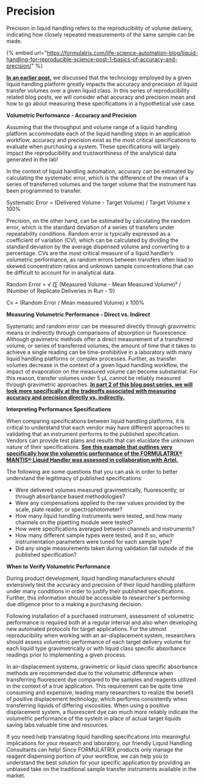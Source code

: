 # Precision

Precision in liquid handling refers to the reproducibility of volume delivery, indicating how closely repeated measurements of the same sample can be made.

{% embed url="https://formulatrix.com/life-science-automation-blog/liquid-handling-for-reproducible-science-post-1-basics-of-accuracy-and-precision/" %}

[**In an earlier post,**](https://formulatrix.com/life-science-automation-blog/a-hybrid-approach-to-liquid-handling/) we discussed that the technology employed by a given liquid handling platform greatly impacts the accuracy and precision of liquid transfer volumes over a given liquid class. In this series of reproducibility related blog posts, we will consider what accuracy and precision mean and how to go about measuring these specifications in a hypothetical use case.

**Volumetric Performance - Accuracy and Precision**

Assuming that the throughput and volume range of a liquid handling platform accommodate each of the liquid handling steps in an application workflow, accuracy and precision exist as the most critical specifications to evaluate when purchasing a system. These specifications will largely impact the reproducibility and trustworthiness of the analytical data generated in the lab!

In the context of liquid handling automation, accuracy can be estimated by calculating the systematic error, which is the difference of the mean of a series of transferred volumes and the target volume that the instrument has been programmed to transfer.

Systematic Error = (Delivered Volume - Target Volume) / Target Volume x 100%

Precision, on the other hand, can be estimated by calculating the random error, which is the standard deviation of a series of transfers under repeatability conditions. Random error is typically expressed as a coefficient of variation (CV), which can be calculated by dividing the standard deviation by the average dispensed volume and converting to a percentage. CVs are the most critical measure of a liquid handler’s volumetric performance, as random errors between transfers often lead to skewed concentration ratios and unknown sample concentrations that can be difficult to account for in analytical data.

Random Error = √ (∑ (Measured Volume - Mean Measured Volume)² / (Number of Replicate Deliveries in Run - 1))

Cv = (Random Error / Mean measured Volume) x 100%

**Measuring Volumetric Performance - Direct vs. Indirect**

Systematic and random error can be measured directly through gravimetric means or indirectly through comparisons of absorption or fluorescence.  Although gravimetric methods offer a direct measurement of a transferred volume, or series of transferred volumes, the amount of time that it takes to achieve a single reading can be time-prohibitive in a laboratory with many liquid handling platforms or complex processes.  Further, as transfer volumes decrease in the context of a given liquid handling workflow, the impact of evaporation on the measured volume can become substantial.  For this reason, transfer volumes under 5 µL cannot be reliably measured through gravimetric approaches.  [**In part 2 of this blog post series, we will look more specifically at the tradeoffs associated with measuring accuracy and precision directly vs. indirectly.**](https://formulatrix.com/life-science-automation-blog/liquid-handling-for-reproducible-science-post-2-setting-up-an-in-house-verification-system/)

**Interpreting Performance Specifications**

When comparing specifications between liquid handling platforms, it is critical to understand that each vendor may have different approaches to validating that an instrument performs to the published specification. Vendors can provide test plans and results that can elucidate the unknown nature of their specifications. [**See this example that outlines very specifically how the volumetric performance of the FORMULATRIX® MANTIS® Liquid Handler was assessed in collaboration with Artel.**](https://formulatrix.com/life-science-automation-blog/assessment-of-the-volumetric-performance-of-the-mantis-liquid-handler-using-the-artel-mvs-multichannel-verification-system/)

The following are some questions that you can ask in order to better understand the legitimacy of published specifications:

* Were delivered volumes measured gravimetrically, fluorescently, or through absorbance based methodologies?
* Were any compensations applied to the raw values provided by the scale, plate reader, or spectrophotometer?
* How many liquid handling instruments were tested, and how many channels on the pipetting module were tested?
* How were specifications averaged between channels and instruments?
* How many different sample types were tested, and if so, which instrumentation parameters were tuned for each sample type?
* Did any single measurements taken during validation fall outside of the published specification?

**When to Verify Volumetric Performance**

During product development, liquid handling manufacturers should extensively test the accuracy and precision of their liquid handling platform under many conditions in order to justify their published specifications.  Further, this information should be accessible to researcher's performing due diligence prior to a making a purchasing decision.

Following installation of a purchased instrument, assessment of volumetric performance is required both at a regular interval and also when developing new automated protocols for target applications. For the utmost reproducibility when working with an air-displacement system, researchers should assess volumetric performance of each target delivery volume for each liquid type gravimetrically or with liquid class specific absorbance readings prior to implementing a given process.

In air-displacement systems, gravimetric or liquid class specific absorbance methods are recommended due to the volumetric difference when transferring fluorescent dye compared to the samples and reagents utilized in the context of a true application.  This requirement can be quite time consuming and expensive, leading many researchers to realize the benefit of positive displacement technology, which performs consistently when transferring liquids of differing viscosities.  When using a positive displacement system, a fluorescent dye can much more reliably indicate the volumetric performance of the system in place of actual target liquids saving labs valuable time and resources.

If you need help translating liquid handling specifications into meaningful implications for your research and laboratory, our friendly Liquid Handling Consultants can help!  Since FORMULATRIX products only manage the reagent dispensing portion of your workflow, we can help you to understand the best solution for your specific application by providing an unbiased take on the traditional sample transfer instruments available in the market.
